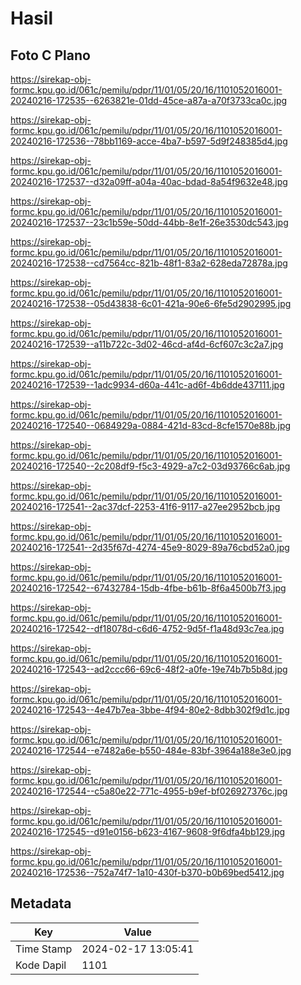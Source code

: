 # Hasil

## Foto C Plano

https://sirekap-obj-formc.kpu.go.id/061c/pemilu/pdpr/11/01/05/20/16/1101052016001-20240216-172535--6263821e-01dd-45ce-a87a-a70f3733ca0c.jpg

https://sirekap-obj-formc.kpu.go.id/061c/pemilu/pdpr/11/01/05/20/16/1101052016001-20240216-172536--78bb1169-acce-4ba7-b597-5d9f248385d4.jpg

https://sirekap-obj-formc.kpu.go.id/061c/pemilu/pdpr/11/01/05/20/16/1101052016001-20240216-172537--d32a09ff-a04a-40ac-bdad-8a54f9632e48.jpg

https://sirekap-obj-formc.kpu.go.id/061c/pemilu/pdpr/11/01/05/20/16/1101052016001-20240216-172537--23c1b59e-50dd-44bb-8e1f-26e3530dc543.jpg

https://sirekap-obj-formc.kpu.go.id/061c/pemilu/pdpr/11/01/05/20/16/1101052016001-20240216-172538--cd7564cc-821b-48f1-83a2-628eda72878a.jpg

https://sirekap-obj-formc.kpu.go.id/061c/pemilu/pdpr/11/01/05/20/16/1101052016001-20240216-172538--05d43838-6c01-421a-90e6-6fe5d2902995.jpg

https://sirekap-obj-formc.kpu.go.id/061c/pemilu/pdpr/11/01/05/20/16/1101052016001-20240216-172539--a11b722c-3d02-46cd-af4d-6cf607c3c2a7.jpg

https://sirekap-obj-formc.kpu.go.id/061c/pemilu/pdpr/11/01/05/20/16/1101052016001-20240216-172539--1adc9934-d60a-441c-ad6f-4b6dde437111.jpg

https://sirekap-obj-formc.kpu.go.id/061c/pemilu/pdpr/11/01/05/20/16/1101052016001-20240216-172540--0684929a-0884-421d-83cd-8cfe1570e88b.jpg

https://sirekap-obj-formc.kpu.go.id/061c/pemilu/pdpr/11/01/05/20/16/1101052016001-20240216-172540--2c208df9-f5c3-4929-a7c2-03d93766c6ab.jpg

https://sirekap-obj-formc.kpu.go.id/061c/pemilu/pdpr/11/01/05/20/16/1101052016001-20240216-172541--2ac37dcf-2253-41f6-9117-a27ee2952bcb.jpg

https://sirekap-obj-formc.kpu.go.id/061c/pemilu/pdpr/11/01/05/20/16/1101052016001-20240216-172541--2d35f67d-4274-45e9-8029-89a76cbd52a0.jpg

https://sirekap-obj-formc.kpu.go.id/061c/pemilu/pdpr/11/01/05/20/16/1101052016001-20240216-172542--67432784-15db-4fbe-b61b-8f6a4500b7f3.jpg

https://sirekap-obj-formc.kpu.go.id/061c/pemilu/pdpr/11/01/05/20/16/1101052016001-20240216-172542--df18078d-c6d6-4752-9d5f-f1a48d93c7ea.jpg

https://sirekap-obj-formc.kpu.go.id/061c/pemilu/pdpr/11/01/05/20/16/1101052016001-20240216-172543--ad2ccc66-69c6-48f2-a0fe-19e74b7b5b8d.jpg

https://sirekap-obj-formc.kpu.go.id/061c/pemilu/pdpr/11/01/05/20/16/1101052016001-20240216-172543--4e47b7ea-3bbe-4f94-80e2-8dbb302f9d1c.jpg

https://sirekap-obj-formc.kpu.go.id/061c/pemilu/pdpr/11/01/05/20/16/1101052016001-20240216-172544--e7482a6e-b550-484e-83bf-3964a188e3e0.jpg

https://sirekap-obj-formc.kpu.go.id/061c/pemilu/pdpr/11/01/05/20/16/1101052016001-20240216-172544--c5a80e22-771c-4955-b9ef-bf026927376c.jpg

https://sirekap-obj-formc.kpu.go.id/061c/pemilu/pdpr/11/01/05/20/16/1101052016001-20240216-172545--d91e0156-b623-4167-9608-9f6dfa4bb129.jpg

https://sirekap-obj-formc.kpu.go.id/061c/pemilu/pdpr/11/01/05/20/16/1101052016001-20240216-172536--752a74f7-1a10-430f-b370-b0b69bed5412.jpg


## Metadata

| Key        | Value               |
| ---------- | ------------------- |
| Time Stamp | 2024-02-17 13:05:41 |
| Kode Dapil | 1101                |



